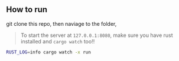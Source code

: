 ## How to run
git clone this repo, then naviage to the folder,


> To start the server at `127.0.0.1:8080`, make sure you have rust installed and `cargo watch` too!!

```bash
RUST_LOG=info cargo watch -x run 
```